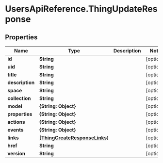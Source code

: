 # UsersApiReference.ThingUpdateResponse

## Properties

Name | Type | Description | Notes
------------ | ------------- | ------------- | -------------
**id** | **String** |  | [optional] 
**uid** | **String** |  | [optional] 
**title** | **String** |  | [optional] 
**description** | **String** |  | [optional] 
**space** | **String** |  | [optional] 
**collection** | **String** |  | [optional] 
**model** | **{String: Object}** |  | [optional] 
**properties** | **{String: Object}** |  | [optional] 
**actions** | **{String: Object}** |  | [optional] 
**events** | **{String: Object}** |  | [optional] 
**links** | [**[ThingCreateResponseLinks]**](ThingCreateResponseLinks.md) |  | [optional] 
**href** | **String** |  | [optional] 
**version** | **String** |  | [optional] 


